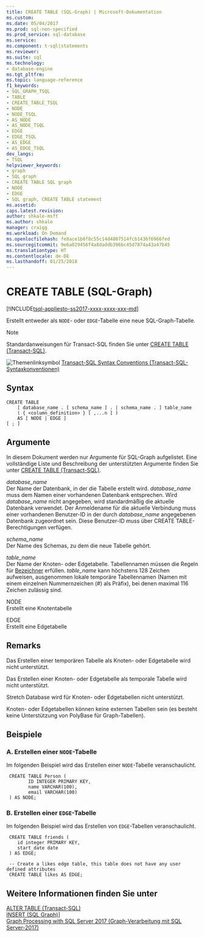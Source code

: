 ```yaml
---
title: CREATE TABLE (SQL-Graph) | Microsoft-Dokumentation
ms.custom: 
ms.date: 05/04/2017
ms.prod: sql-non-specified
ms.prod_service: sql-database
ms.service: 
ms.component: t-sql|statements
ms.reviewer: 
ms.suite: sql
ms.technology:
- database-engine
ms.tgt_pltfrm: 
ms.topic: language-reference
f1_keywords:
- SQL_GRAPH_TSQL
- TABLE
- CREATE_TABLE_TSQL
- NODE
- NODE_TSQL
- AS_NODE
- AS_NODE_TSQL
- EDGE
- EDGE_TSQL
- AS_EDGE
- AS_EDGE_TSQL
dev_langs:
- TSQL
helpviewer_keywords:
- graph
- SQL graph
- CREATE TABLE SQL graph
- NODE
- EDGE
- SQL graph, CREATE TABLE statement
ms.assetid: 
caps.latest.revision: 
author: shkale-msft
ms.author: shkale
manager: craigg
ms.workload: On Demand
ms.openlocfilehash: fe8ace1b8f8c55c14d4807514fcb1436f6966fed
ms.sourcegitcommit: 9e6a029456f4a8daddb396bc45d7874a43a47b45
ms.translationtype: HT
ms.contentlocale: de-DE
ms.lasthandoff: 01/25/2018
---
```

# <a name="create-table-sql-graph"></a>CREATE TABLE (SQL-Graph)
[!INCLUDE[tsql-appliesto-ss2017-xxxx-xxxx-xxx-md](../../includes/tsql-appliesto-ss2017-xxxx-xxxx-xxx-md.md)]

Erstellt entweder als `NODE`- oder `EDGE`-Tabelle eine neue SQL-Graph-Tabelle. 
  
> [!NOTE]   
>  Standardanweisungen für Transact-SQL finden Sie unter [CREATE TABLE (Transact-SQL)](../../t-sql/statements/create-table-transact-sql.md).
  
 ![Themenlinksymbol](../../database-engine/configure-windows/media/topic-link.gif "Topic link icon") [Transact-SQL Syntax Conventions (Transact-SQL-Syntaxkonventionen)](../../t-sql/language-elements/transact-sql-syntax-conventions-transact-sql.md)  
  
## <a name="syntax"></a>Syntax  
  
```  
CREATE TABLE   
    [ database_name . [ schema_name ] . | schema_name . ] table_name   
    ( { <column_definition> } [ ,...n ] )   
    AS [ NODE | EDGE ]
[ ; ]  
```  
  
  
## <a name="arguments"></a>Argumente  
In diesem Dokument werden nur Argumente für SQL-Graph aufgelistet. Eine vollständige Liste und Beschreibung der unterstützten Argumente finden Sie unter [CREATE TABLE (Transact-SQL)](../../t-sql/statements/create-table-transact-sql.md).

 *database_name*    
 Der Name der Datenbank, in der die Tabelle erstellt wird. *database_name* muss dem Namen einer vorhandenen Datenbank entsprechen. Wird *database_name* nicht angegeben, wird standardmäßig die aktuelle Datenbank verwendet. Der Anmeldename für die aktuelle Verbindung muss einer vorhandenen Benutzer-ID in der durch *database_name* angegebenen Datenbank zugeordnet sein. Diese Benutzer-ID muss über CREATE TABLE-Berechtigungen verfügen.  
  
 *schema_name*    
 Der Name des Schemas, zu dem die neue Tabelle gehört.  
  
 *table_name*    
 Der Name der Knoten- oder Edgetabelle. Tabellennamen müssen die Regeln für [Bezeichner](../../relational-databases/databases/database-identifiers.md) erfüllen. *table_name* kann höchstens 128 Zeichen aufweisen, ausgenommen lokale temporäre Tabellennamen (Namen mit einem einzelnen Nummernzeichen (#) als Präfix), bei denen maximal 116 Zeichen zulässig sind.  
  
 NODE   
 Erstellt eine Knotentabelle

 EDGE  
 Erstellt eine Edgetabelle  
  
## <a name="remarks"></a>Remarks  
Das Erstellen einer temporären Tabelle als Knoten- oder Edgetabelle wird nicht unterstützt.  

Das Erstellen einer Knoten- oder Edgetabelle als temporale Tabelle wird nicht unterstützt.

Stretch Database wird für Knoten- oder Edgetabellen nicht unterstützt.

Knoten- oder Edgetabellen können keine externen Tabellen sein (es besteht keine Unterstützung von PolyBase für Graph-Tabellen). 
  
 
## <a name="examples"></a>Beispiele  
  
### <a name="a-create-a-node-table"></a>A. Erstellen einer `NODE`-Tabelle
 Im folgenden Beispiel wird das Erstellen einer `NODE`-Tabelle veranschaulicht.

```
 CREATE TABLE Person (
        ID INTEGER PRIMARY KEY, 
        name VARCHAR(100), 
        email VARCHAR(100)
 ) AS NODE;
```

### <a name="b-create-an-edge-table"></a>B. Erstellen einer `EDGE`-Tabelle
Im folgenden Beispiel wird das Erstellen von `EDGE`-Tabellen veranschaulicht.

```
 CREATE TABLE friends (
    id integer PRIMARY KEY,
    start_date date
 ) AS EDGE;

```

```
 -- Create a likes edge table, this table does not have any user defined attributes   
 CREATE TABLE likes AS EDGE;

```


## <a name="see-also"></a>Weitere Informationen finden Sie unter  
 [ALTER TABLE &#40;Transact-SQL&#41;](../../t-sql/statements/alter-table-transact-sql.md)   
 [INSERT (SQL Graph)](../../t-sql/statements/insert-sql-graph.md)]  
 [Graph Processing with SQL Server 2017 (Graph-Verarbeitung mit SQL Server-2017)](../../relational-databases/graphs/sql-graph-overview.md)


